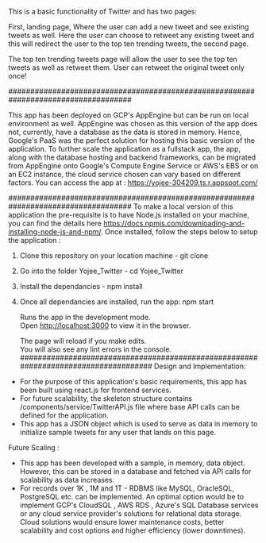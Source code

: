 This is a basic functionality of Twitter and has two pages:

First, landing page, Where the user can add a new tweet and see existing tweets as well. 
Here the user can choose to retweet any existing tweet and this will redirect the user to the top ten trending tweets, the second page.

The top ten trending tweets page will allow the user to see the top ten tweets as well as retweet them.
User can retweet the original tweet only once!


####################################################################################

This app has been deployed on GCP's AppEngine but can be run on local environment as well.
AppEngine was chosen as this version of the app does not, currently, have a database as the data is stored in memory. Hence, Google's PaaS was the perfect solution for hosting this basic version of the application.
To further scale the application as a fullstack app, the app, along with the database hosting and backend frameworks, can be migrated from AppEngine onto Google's Compute Engine Service or AWS's EBS or on an EC2 instance, the cloud service chosen can vary based on different factors.
You can access the app at : https://yojee-304209.ts.r.appspot.com/

####################################################################################
To make a local version of this application the pre-requisite is to have Node.js installed on your machine, you can find the details here https://docs.npmjs.com/downloading-and-installing-node-js-and-npm/. Once installed, follow the steps below to setup the application :

1) Clone this repository on your location machine -
 git clone <clone url of this git repo>

2) Go into the folder Yojee_Twitter - 
 cd Yojee_Twitter

3) Install the dependancies -
npm install

4) Once all dependancies are installed, run the app:
    npm start

    Runs the app in the development mode.\
    Open [http://localhost:3000](http://localhost:3000) to view it in the browser.

    The page will reload if you make edits.\
    You will also see any lint errors in the console.
####################################################################################
Design and Implementation:
- For the purpose of this application's basic requirements, this app has been built using react.js for frontend services.
- For future scalability, the skeleton structure contains /components/service/TwitterAPI.js file where base API calls can be defined for the application.
- This app has a JSON object which is used to serve as data in memory to initialize sample tweets for any user that lands on this page.

Future Scaling :
- This app has been developed with a sample, in memory, data object. However, this can be stored in a database and fetched via API calls for scalability as data increases.
- For records over 1K , 1M and 1T -  RDBMS like MySQL, OracleSQL, PostgreSQL etc. can be implemented. An optimal option would be to implement GCP's CloudSQL , AWS RDS , Azure's SQL Database services or any cloud service provider's solutions for relational data storage. Cloud solutions would ensure lower maintenance costs, better scalability and cost options and higher efficiency (lower downtimes).


